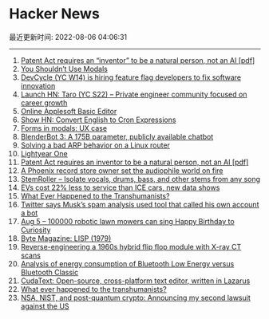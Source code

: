 # Hacker News

最近更新时间: 2022-08-06 04:06:31

--- 
1. [Patent Act requires an “inventor” to be a natural person, not an AI [pdf]](https://cafc.uscourts.gov/opinions-orders/21-2347.OPINION.8-5-2022_1988142.pdf) 
2. [You Shouldn’t Use Modals](https://user-interface.io/why-you-probably-shouldnt-put-forms-in-modals/) 
3. [DevCycle (YC W14) is hiring feature flag developers to fix software innovation](https://devcycle.com/company/careers) 
4. [Launch HN: Taro (YC S22) – Private engineer community focused on career growth](https://news.ycombinator.com/item?id=32358038) 
5. [Online Applesoft Basic Editor](https://paleotronic.com/applesoft/) 
6. [Show HN: Convert English to Cron Expressions](https://cronprompt.com/) 
7. [Forms in modals: UX case](https://user-interface.io/why-you-probably-shouldnt-put-forms-in-modals/) 
8. [BlenderBot 3: A 175B parameter, publicly available chatbot](https://ai.facebook.com/blog/blenderbot-3-a-175b-parameter-publicly-available-chatbot-that-improves-its-skills-and-safety-over-time/) 
9. [Solving a bad ARP behavior on a Linux router](https://dataswamp.org/~solene/2022-08-05-linux-arp-filter.html) 
10. [Lightyear One](https://lightyear.one/) 
11. [Patent Act requires an inventor to be a natural person, not an AI [pdf]](https://cafc.uscourts.gov/opinions-orders/21-2347.OPINION.8-5-2022_1988142.pdf) 
12. [A Phoenix record store owner set the audiophile world on fire](https://www.washingtonpost.com/music/2022/08/05/mofi-records-analog-digital-scandal/) 
13. [StemRoller – Isolate vocals, drums, bass, and other stems from any song](https://github.com/stemrollerapp/stemroller) 
14. [EVs cost 22% less to service than ICE cars, new data shows](https://fleetworld.co.uk/evs-cost-22-less-to-service-than-ice-cars-new-data-shows/) 
15. [What Ever Happened to the Transhumanists?](https://gizmodo.com/what-happened-to-transhumanism-in-2022-life-extension-1849199492) 
16. [Twitter says Musk’s spam analysis used tool that called his own account a bot](https://arstechnica.com/tech-policy/2022/08/twitter-says-musks-spam-analysis-used-tool-that-called-his-own-account-a-bot/) 
17. [Aug 5 – 100000 robotic lawn mowers can sing Happy Birthday to Curiosity](https://www.husqvarna.com/us/discover/news-and-media/happybirthday/) 
18. [Byte Magazine: LISP (1979)](https://archive.org/details/byte-magazine-1979-08) 
19. [Reverse-engineering a 1960s hybrid flip flop module with X-ray CT scans](http://www.righto.com/2022/08/lumafield-flip-flop.html) 
20. [Analysis of energy consumption of Bluetooth Low Energy versus Bluetooth Classic](http://hj.diva-portal.org/smash/record.jsf?pid=diva2%3A1683816&dswid=1160) 
21. [CudaText: Open-source, cross-platform text editor, written in Lazarus](https://github.com/Alexey-T/CudaText) 
22. [What ever happened to the transhumanists?](https://gizmodo.com/what-happened-to-transhumanism-in-2022-life-extension-1849199492) 
23. [NSA, NIST, and post-quantum crypto: Announcing my second lawsuit against the US](http://blog.cr.yp.to/20220805-nsa.html) 

